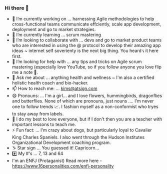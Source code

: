 ### Hi there 👋

- 🔭 I’m currently working on ... harnessing Agile methodologies to help cross-functional teams communicate effciently, scale app development, deployment and go to market strategies.
- 🌱 I’m currently learning ... scrum mastering 
- 👯 I’m looking to collaborate with ... devs and go to market product teams who are interested in using the @ protocol to develop their amazing app ideas ~ internet self soverienty is the next big thing.  You heard 📞 it here first.
- 🤔 I’m looking for help with ... any tips and tricks on Agile scrum mastering (especially love YouTube, so if you follow anyone you love flip me a note 📧.
- 💬 Ask me about ... anything health and wellness ~ I'm also a certified holistic health coach and bio-hacker.
- 📫 How to reach me: ... kims@atsign.com
- 😄 Pronouns: ... I'm a girl... and I love flowers, hummingbirds, dragonflies and butterflies. None of which are pronouns, just nouns .... I'm never one to follow trends 📈.  I fashion myself as a non-conformist who tryes to stay away from labels.  
- 💚 I do my best to love everyone, but if I don't then you are a teacher with important lessons to teach me.
- ⚡ Fun fact: ... I'm crazy about dogs, but particularly loyal to Cavalier King Charles Spaniels.  I also went through the Hudson Institutes Organizational Development coaching program.
- ♑️ Star sign ... You guessed it!  Capricorn...
- #️⃣ My #'s ... 7, 13 and 64
- I'm an ENFJ (Protaganist) Read more here - https://www.16personalities.com/enfj-personality
